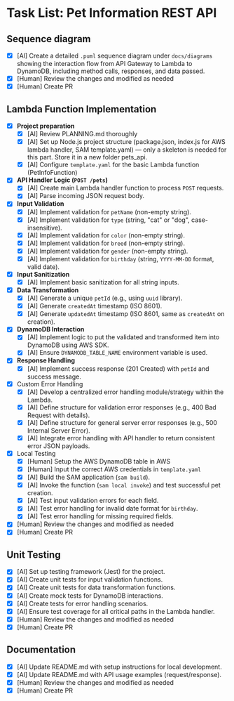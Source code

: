 # Task List: Pet Information REST API

## Sequence diagram

- [x]  [AI] Create a detailed `.puml` sequence diagram under `docs/diagrams` showing the interaction flow from API Gateway to Lambda to DynamoDB, including method calls, responses, and data passed.
- [x]  [Human] Review the changes and modified as needed
- [x]  [Human] Create PR

## Lambda Function Implementation

- [x]  **Project preparation**
    - [x]  [AI] Review PLANNING.md thoroughly
    - [x]  [AI] Set up Node.js project structure (package.json, index.js for AWS lambda handler, SAM template.yaml) — only a skeleton is needed for this part. Store it in a new folder pets_api.
    - [x]  [AI] Configure `template.yaml` for the basic Lambda function (PetInfoFunction)
- [x]  **API Handler Logic (`POST /pets`)**
    - [x]  [AI] Create main Lambda handler function to process `POST` requests.
    - [x]  [AI] Parse incoming JSON request body.
- [x]  **Input Validation**
    - [x]  [AI] Implement validation for `petName` (non-empty string).
    - [x]  [AI] Implement validation for `type` (string, "cat" or "dog", case-insensitive).
    - [x]  [AI] Implement validation for `color` (non-empty string).
    - [x]  [AI] Implement validation for `breed` (non-empty string).
    - [x]  [AI] Implement validation for `gender` (non-empty string).
    - [x]  [AI] Implement validation for `birthday` (string, `YYYY-MM-DD` format, valid date).
- [x]  **Input Sanitization**
    - [x]  [AI] Implement basic sanitization for all string inputs.
- [x]  **Data Transformation**
    - [x]  [AI] Generate a unique `petId` (e.g., using `uuid` library).
    - [x]  [AI] Generate `createdAt` timestamp (ISO 8601).
    - [x]  [AI] Generate `updatedAt` timestamp (ISO 8601, same as `createdAt` on creation).
- [x]  **DynamoDB Interaction**
    - [x]  [AI] Implement logic to put the validated and transformed item into DynamoDB using AWS SDK.
    - [x]  [AI] Ensure `DYNAMODB_TABLE_NAME` environment variable is used.
- [x]  **Response Handling**
    - [x]  [AI] Implement success response (201 Created) with `petId` and success message.
- [x] Custom Error Handling
    - [x]  [AI] Develop a centralized error handling module/strategy within the Lambda.
    - [x]  [AI] Define structure for validation error responses (e.g., 400 Bad Request with details).
    - [x]  [AI] Define structure for general server error responses (e.g., 500 Internal Server Error).
    - [x]  [AI] Integrate error handling with API handler to return consistent error JSON payloads.
- [x] Local Testing
    - [x]  [Human] Setup the AWS DynamoDB table in AWS
    - [x]  [Human] Input the correct AWS credentials in `template.yaml`
    - [x]  [AI] Build the SAM application (`sam build`).
    - [x]  [AI] Invoke the function (`sam local invoke`) and test successful pet creation.
    - [x]  [AI] Test input validation errors for each field.
    - [x]  [AI] Test error handling for invalid date format for `birthday`.
    - [x]  [AI] Test error handling for missing required fields.
- [x]  [Human] Review the changes and modified as needed
- [x]  [Human] Create PR

## Unit Testing

- [x]  [AI] Set up testing framework (Jest) for the project.
- [x]  [AI] Create unit tests for input validation functions.
- [x]  [AI] Create unit tests for data transformation functions.
- [x]  [AI] Create mock tests for DynamoDB interactions.
- [x]  [AI] Create tests for error handling scenarios.
- [x]  [AI] Ensure test coverage for all critical paths in the Lambda handler.
- [x]  [Human] Review the changes and modified as needed
- [x]  [Human] Create PR

## Documentation

- [x]  [AI] Update README.md with setup instructions for local development.
- [x]  [AI] Update README.md with API usage examples (request/response).
- [x]  [Human] Review the changes and modified as needed
- [x]  [Human] Create PR

